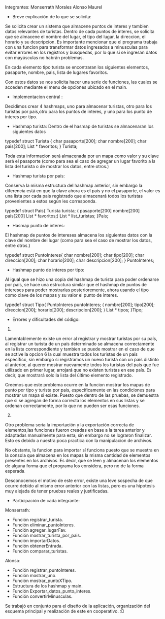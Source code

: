 Integrantes: Monserrath Morales Alonso Maurel


* Breve explicación de lo que se solicita:

Se solicita crear un sistema que almacene puntos de interes y tambien datos relevantes de turistas. Dentro de cada puntos de interes, se solicita que se almacene el nombre del lugar, el tipo del lugar, la direccion, el horario y su descripcion. Es importante mencionar que el programa trabaja con una funcion para transformar datos ingresados a minusculas para evitar errores en los registros y busquedas, por lo que si se ingresan datos con mayúsculas no habrán problemas.

En cada elemento tipo turista se encontraran los siguientes elementos, pasaporte, nombre, pais, lista de lugares favoritos.

Con estos datos se nos solicita hacer una serie de funciones, las cuales se acceden mediante el menu de opciones ubicado en el main.


* Implementacion central :

Decidimos crear 4 hashmaps, uno para almacenar turistas, otro para los turistas por pais,otro para los puntos de interes, y uno para los punto de interes por tipo.

- Hashmap turista:
Dentro de el hasmap de turistas se almacenaran los siguientes datos

typedef struct Turista {
  char pasaporte[200];
  char nombre[200];
  char pais[200];
  List * favoritos;
} Turista;

Toda esta informacion será almacenada por un mapa como valor y su clave será el pasaporte (como para sea el caso de agregar un lugar favorito a la lista del turista o de mostrar los datos, entre otros.)

- Hashmap turista por país:
  
Conserva la misma estructura del hashmap anterior, sin embargo la diferencia está en que la clave ahora es el pais y no el pasaporte, el valor es una lista por cada pais registrado que almacenará todos los turistas provenientes a estos según les corresponda.

typedef struct Pais{
  Turista turista;
    ( pasaporte[200]
      nombre[200]
      pais[200] 
      List * favoritos;)
  List * list_turistas;
}Pais;

- Hasmap punto de interes:

El hashmap de puntos de intereses almacena los siguientes datos con la clave del nombre del lugar (como para sea el caso de mostrar los datos, entre otros.)

typedef struct PuntoInteres{
  char nombre[200];
  char tipo[200];
  char direccion[200];
  char horario[200];
  char descripcion[200];
} PuntoInteres;

- Hashmap punto de interes por tipo:

Al igual que se hizo una copia del hashmap de turista para poder ordenarse por país, se hace una estructura similar que el hashmap de puntos de intereses para poder mostrarlas posterioremente, ahora usando el tipo como clave de los mapas y su valor el punto de interes.

typedef struct Tipo{
  PuntoInteres puntoInteres;
    ( nombre[200];
      tipo[200];
      direccion[200];
      horario[200];
      descripcion[200]; )
  List * tipos;
}Tipo;


* Errores y dificultades del código:

1)
Lamentablemente existe un error al registrar y mostrar turistas por su país, al registrar un turista de un país determinado se almacena correctamente en la lista correspondiente y tambien se puede mostrar en el caso de que se active la opcion 6 la cual muestra todos los turistas de un país específico, sin embargo si registramos un nuevo turista con un país distinto al anterior, al querer mostrar nuevamente todos los turistas del país que fue utilizado en primer lugar, arrojará que no existen turistas en ese país. Es decir, que mostrará solo la lista del último elemento registrado.

Creemos que este problema ocurre en la funcion mostrar los mapas de punto por tipo y turista por pais, especificamente en las condiciones para mostrar un mapa si existe. Puesto que dentro de las pruebas, se demuestra que si se agregan de forma correcta los elementos en sus listas y se ordenan correctamente, por lo que no pueden ser esas funciones.

2)
Otro problema seria la importación y la exportación correcta de elementos,las funciones fueron creadas en base a la tarea anterior y adaptadas manualmente para esta, sin embargo no se lograron finalizar. Esto es debido a nuestra poca practica con la manipulacion de archivos.

No obstante, la funcion para importar sí funciona puesto que se muestra en la consola que almacena en los mapas la misma cantidad de elementos presentes en los archivos. Es decir, que se leen y almacenan los elementos de alguna forma que el programa los considera, pero no de la forma esperada.

Desconocemos el motivo de este error, existe una leve sospecha de que ocurre debido al mismo error anterior con las listas, pero es una hipotesis muy alejada de tener pruebas reales y justificadas.


* Participación de cada integrante:

Monserrath: 
- Función registrar_turista.
- Función eliminar_puntoInteres.
- Función agregar_lugarFav.
- Función mostrar_turista_por_pais.
- Función importarDatos.
- Función obtenerEntrada.
- Función comparar_turistas.

Alonso:
- Función registrar_puntoInteres.
- Función mostrar_uno.
- Función mostrar_puntoXTipo.
- Estructura de los hashmap y main.
- Función Exportar_datos_punto_interes.
- Función convertirMinusculas.

Se trabajó en conjunto para el diseño de la aplicación, organización del esquema principal y realización de este en cooperativo.
:D